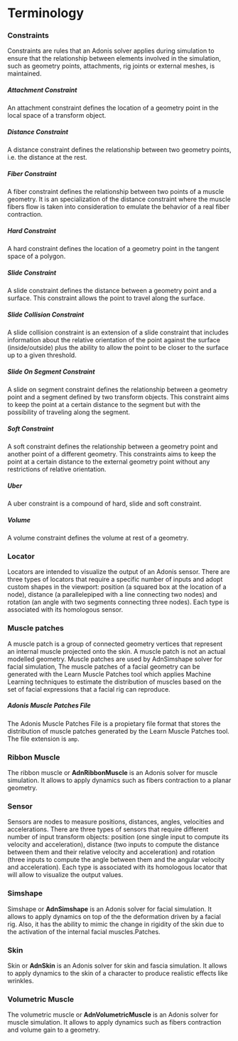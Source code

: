 # Terminology

### Constraints

Constraints are rules that an Adonis solver applies during simulation to ensure that the relationship between elements involved in the simulation, such as geometry points, attachments, rig joints or external meshes, is maintained.

##### Attachment Constraint

An attachment constraint defines the location of a geometry point in the local space of a transform object.

##### Distance Constraint

A distance constraint defines the relationship between two geometry points, i.e. the distance at the rest.

##### Fiber Constraint

A fiber constraint defines the relationship between two points of a muscle geometry. It is an specialization of the distance constraint where the muscle fibers flow is taken into consideration to emulate the behavior of a real fiber contraction.

##### Hard Constraint

A hard constraint defines the location of a geometry point in the tangent space of a polygon.

##### Slide Constraint

A slide constraint defines the distance between a geometry point and a surface. This constraint allows the point to travel along the surface.

##### Slide Collision Constraint

A slide collision constraint is an extension of a slide constraint that includes information about the relative orientation of the point against the surface (inside/outside) plus the ability to allow the point to be closer to the surface up to a given threshold.

##### Slide On Segment Constraint

A slide on segment constraint defines the relationship between a geometry point and a segment defined by two transform objects. This constraint aims to keep the point at a certain distance to the segment but with the possibility of traveling along the segment.

##### Soft Constraint

A soft constraint defines the relationship between a geometry point and another point of a different geometry. This constraints aims to keep the point at a certain distance to the external geometry point without any restrictions of relative orientation.

##### Uber

A uber constraint is a compound of hard, slide and soft constraint.

##### Volume

A volume constraint defines the volume at rest of a geometry.

### Locator

Locators are intended to visualize the output of an Adonis sensor. There are three types of locators that require a specific number of inputs and adopt custom shapes in the viewport: position (a squared box at the location of a node), distance (a parallelepiped with a line connecting two nodes) and rotation (an angle with two segments connecting three nodes). Each type is associated with its homologous sensor.

### Muscle patches

A muscle patch is a group of connected geometry vertices that represent an internal muscle projected onto the skin. A muscle patch is not an actual modelled geometry. Muscle patches are used by AdnSimshape solver for facial simulation, The muscle patches of a facial geometry can be generated with the Learn Muscle Patches tool which applies Machine Learning techniques to estimate the distribution of muscles based on the set of facial expressions that a facial rig can reproduce.

##### Adonis Muscle Patches File

The Adonis Muscle Patches File is a propietary file format that stores the distribution of muscle patches generated by the Learn Muscle Patches tool. The file extension is `amp`.

### Ribbon Muscle

The ribbon muscle or **AdnRibbonMuscle** is an Adonis solver for muscle simulation. It allows to apply dynamics such as fibers contraction to a planar geometry.

### Sensor
Sensors are nodes to measure positions, distances, angles, velocities and accelerations. There are three types of sensors that require different number of input transform objects: position (one single input to compute its velocity and acceleration), distance (two inputs to compute the distance between them and their relative velocity and acceleration) and rotation (three inputs to compute the angle between them and the angular velocity and acceleration). Each type is associated with its homologous locator that will allow to visualize the output values.

### Simshape

Simshape or **AdnSimshape** is an Adonis solver for facial simulation. It allows to apply dynamics on top of the the deformation driven by a facial rig. Also, it has the ability to mimic the change in rigidity of the skin due to the activation of the internal facial muscles.Patches. 

### Skin

Skin or **AdnSkin** is an Adonis solver for skin and fascia simulation. It allows to apply dynamics to the skin of a character to produce realistic effects like wrinkles.

### Volumetric Muscle

The volumetric muscle or **AdnVolumetricMuscle** is an Adonis solver for muscle simulation. It allows to apply dynamics such as fibers contraction and volume gain to a geometry.

